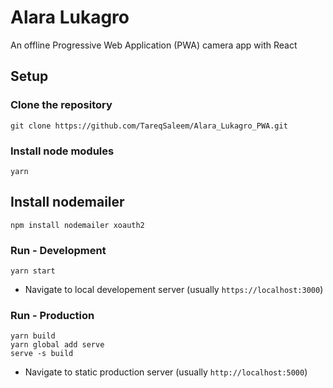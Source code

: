 # Alara Lukagro

An offline Progressive Web Application (PWA) camera app with React


## Setup

### Clone the repository
```
git clone https://github.com/TareqSaleem/Alara_Lukagro_PWA.git
```

### Install node modules
```
yarn
```
## Install nodemailer
```
npm install nodemailer xoauth2
```
### Run - Development
```
yarn start
```

- Navigate to local developement server (usually `https://localhost:3000`)

### Run - Production
```
yarn build
yarn global add serve
serve -s build
```

- Navigate to static production server (usually `http://localhost:5000`)